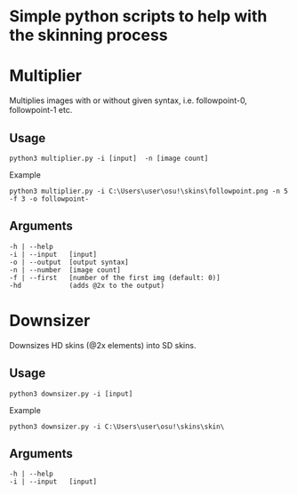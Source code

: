 # Simple python scripts to help with the skinning process

# Multiplier

Multiplies images with or without given syntax, i.e. followpoint-0, followpoint-1 etc.

## Usage

```
python3 multiplier.py -i [input]  -n [image count]
```
Example

```
python3 multiplier.py -i C:\Users\user\osu!\skins\followpoint.png -n 5 -f 3 -o followpoint-
```

## Arguments
```
-h | --help
-i | --input   [input]
-o | --output  [output syntax]
-n | --number  [image count]
-f | --first   [number of the first img (default: 0)]
-hd            (adds @2x to the output)
```

# Downsizer

Downsizes HD skins (@2x elements) into SD skins.

## Usage

```
python3 downsizer.py -i [input]
```

Example

```
python3 downsizer.py -i C:\Users\user\osu!\skins\skin\
```

## Arguments
```
-h | --help
-i | --input   [input]
```
